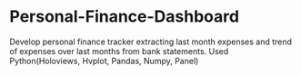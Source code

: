 # Personal-Finance-Dashboard

Develop personal finance tracker extracting last month expenses and trend of expenses over last months from bank statements. 
Used Python(Holoviews, Hvplot, Pandas, Numpy, Panel)
